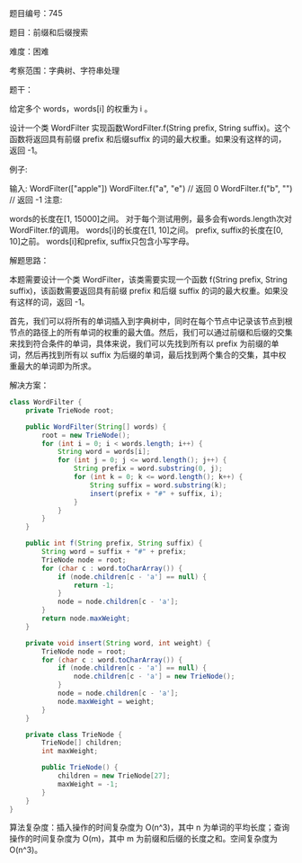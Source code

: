 题目编号：745

题目：前缀和后缀搜索

难度：困难

考察范围：字典树、字符串处理

题干：

给定多个 words，words[i] 的权重为 i 。

设计一个类 WordFilter 实现函数WordFilter.f(String prefix, String suffix)。这个函数将返回具有前缀 prefix 和后缀suffix 的词的最大权重。如果没有这样的词，返回 -1。

例子:

输入:
WordFilter(["apple"])
WordFilter.f("a", "e") // 返回 0
WordFilter.f("b", "") // 返回 -1
注意:

words的长度在[1, 15000]之间。
对于每个测试用例，最多会有words.length次对WordFilter.f的调用。
words[i]的长度在[1, 10]之间。
prefix, suffix的长度在[0, 10]之前。
words[i]和prefix, suffix只包含小写字母。

解题思路：

本题需要设计一个类 WordFilter，该类需要实现一个函数 f(String prefix, String suffix)，该函数需要返回具有前缀 prefix 和后缀 suffix 的词的最大权重。如果没有这样的词，返回 -1。

首先，我们可以将所有的单词插入到字典树中，同时在每个节点中记录该节点到根节点的路径上的所有单词的权重的最大值。然后，我们可以通过前缀和后缀的交集来找到符合条件的单词，具体来说，我们可以先找到所有以 prefix 为前缀的单词，然后再找到所有以 suffix 为后缀的单词，最后找到两个集合的交集，其中权重最大的单词即为所求。

解决方案：

```java
class WordFilter {
    private TrieNode root;

    public WordFilter(String[] words) {
        root = new TrieNode();
        for (int i = 0; i < words.length; i++) {
            String word = words[i];
            for (int j = 0; j <= word.length(); j++) {
                String prefix = word.substring(0, j);
                for (int k = 0; k <= word.length(); k++) {
                    String suffix = word.substring(k);
                    insert(prefix + "#" + suffix, i);
                }
            }
        }
    }

    public int f(String prefix, String suffix) {
        String word = suffix + "#" + prefix;
        TrieNode node = root;
        for (char c : word.toCharArray()) {
            if (node.children[c - 'a'] == null) {
                return -1;
            }
            node = node.children[c - 'a'];
        }
        return node.maxWeight;
    }

    private void insert(String word, int weight) {
        TrieNode node = root;
        for (char c : word.toCharArray()) {
            if (node.children[c - 'a'] == null) {
                node.children[c - 'a'] = new TrieNode();
            }
            node = node.children[c - 'a'];
            node.maxWeight = weight;
        }
    }

    private class TrieNode {
        TrieNode[] children;
        int maxWeight;

        public TrieNode() {
            children = new TrieNode[27];
            maxWeight = -1;
        }
    }
}
```

算法复杂度：插入操作的时间复杂度为 O(n^3)，其中 n 为单词的平均长度；查询操作的时间复杂度为 O(m)，其中 m 为前缀和后缀的长度之和。空间复杂度为 O(n^3)。